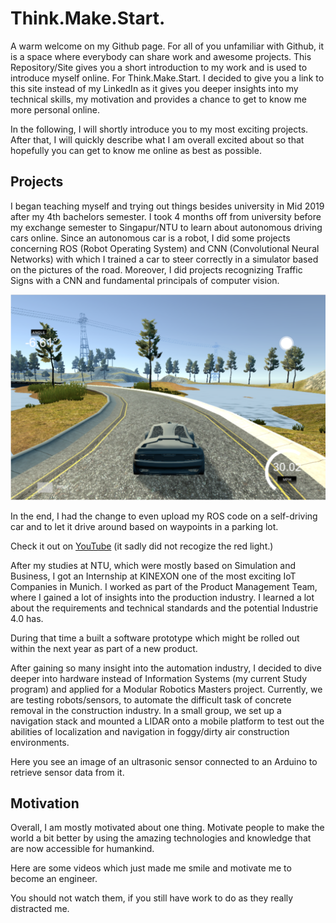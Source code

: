 # Think.Make.Start.

[//]: # (Image References)

[image1]: ./examples/road.png " Image of center lane driving" 
[image2]: ./examples/Le-Net.jpg "LeNet-5"
[image3]: ./examples/output.gif "Output"
[image4]: ./examples/simulator.png "Recovery Image"
[image5]: ./examples/placeholder_small.png "Normal Image"
[image6]: ./examples/placeholder_small.png "Flipped Image"

A warm welcome on my Github page. For all of you unfamiliar with Github, it is a space where everybody can share work and awesome projects. This Repository/Site gives you a short introduction to my work and is used to introduce myself online. For Think.Make.Start. I decided to give you a link to this site instead of my LinkedIn as it gives you deeper insights into my technical skills, my motivation and provides a chance to get to know me more personal online. 

In the following, I will shortly introduce you to my most exciting projects. After that, I will quickly describe what I am overall excited about so that hopefully you can get to know me online as best as possible. 

## Projects

I began teaching myself and trying out things besides university in Mid 2019 after my 4th bachelors semester. I took 4 months off from university before my exchange semester to Singapur/NTU to learn about autonomous driving cars online. Since an autonomous car is a robot, I did some projects concerning ROS (Robot Operating System) and CNN (Convolutional Neural Networks) with which I trained a car to steer correctly in a simulator based on the pictures of the road. Moreover, I did projects recognizing Traffic Signs with a CNN and fundamental principals of computer vision. 

![alt text][image4]
 
 
In the end, I had the change to even upload my ROS code on a self-driving car and to let it drive around based on waypoints in a parking lot. 

Check it out on [YouTube](https://youtu.be/89S7Zg-x7hw) (it sadly did not recogize the red light.)

After my studies at NTU, which were mostly based on Simulation and Business, I got an Internship at KINEXON one of the most exciting IoT Companies in Munich. I worked as part of the Product Management Team, where I gained a lot of insights into the production industry. I learned a lot about the requirements and technical standards and the potential Industrie 4.0 has.

During that time a built a software prototype which might be rolled out within the next year as part of a new product. 

After gaining so many insight into the automation industry, I decided to dive deeper into hardware instead of Information Systems (my current Study program) and applied for a Modular Robotics Masters project. Currently, we are testing robots/sensors, to automate the difficult task of concrete removal in the construction industry. In a small group, we set up a navigation stack and mounted a LIDAR onto a mobile platform to test out the abilities of localization and navigation in foggy/dirty air construction environments. 

Here you see an image of an ultrasonic sensor connected to an Arduino to retrieve sensor data from it.

## Motivation
Overall, I am mostly motivated about one thing. Motivate people to make the world a bit better by using the amazing technologies and knowledge that are now accessible for humankind. 

Here are some videos which just made me smile and motivate me to become an engineer. 

You should not watch them, if you still have work to do as they really distracted me.
